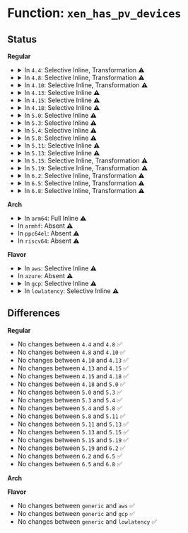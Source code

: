 # Function: <code>xen_has_pv_devices</code>

## Status
<b>Regular</b>
<ul>
<li>
<details>
<summary>In <code>4.4</code>: Selective Inline, Transformation ⚠️</summary>

```c
bool xen_has_pv_devices();
```

**Collision:** Unique Global

**Inline:** Selective

**Transformation:** True

**Instances:**

```
In arch/x86/xen/platform-pci-unplug.c (ffffffff81024440)
Location: arch/x86/xen/platform-pci-unplug.c:71
Inline: True
Inline callers:
  - arch/x86/xen/platform-pci-unplug.c:xen_has_pv_disk_devices
Direct callers:
  - arch/x86/xen/platform-pci-unplug.c:xen_has_pv_disk_devices
  - arch/x86/xen/platform-pci-unplug.c:xen_has_pv_disk_devices
  - drivers/xen/xenbus/xenbus_probe_frontend.c:boot_wait_for_devices
```
**Symbols:**

```
ffffffff81024440-ffffffff81024468: xen_has_pv_devices.part.0 (STB_LOCAL)
ffffffff81024470-ffffffff81024498: xen_has_pv_devices (STB_GLOBAL)
```
</details>
</li>
<li>
<details>
<summary>In <code>4.8</code>: Selective Inline, Transformation ⚠️</summary>

```c
bool xen_has_pv_devices();
```

**Collision:** Unique Global

**Inline:** Selective

**Transformation:** True

**Instances:**

```
In arch/x86/xen/platform-pci-unplug.c (ffffffff810237b0)
Location: arch/x86/xen/platform-pci-unplug.c:71
Inline: True
Inline callers:
  - arch/x86/xen/platform-pci-unplug.c:xen_has_pv_disk_devices
Direct callers:
  - arch/x86/xen/platform-pci-unplug.c:xen_has_pv_disk_devices
  - drivers/xen/xenbus/xenbus_probe_frontend.c:boot_wait_for_devices
```
**Symbols:**

```
ffffffff81023710-ffffffff81023738: xen_has_pv_devices.part.0 (STB_LOCAL)
ffffffff81023740-ffffffff81023768: xen_has_pv_devices (STB_GLOBAL)
```
</details>
</li>
<li>
<details>
<summary>In <code>4.10</code>: Selective Inline, Transformation ⚠️</summary>

```c
bool xen_has_pv_devices();
```

**Collision:** Unique Global

**Inline:** Selective

**Transformation:** True

**Instances:**

```
In arch/x86/xen/platform-pci-unplug.c (ffffffff81023ee0)
Location: arch/x86/xen/platform-pci-unplug.c:71
Inline: True
Inline callers:
  - arch/x86/xen/platform-pci-unplug.c:xen_has_pv_disk_devices
Direct callers:
  - arch/x86/xen/platform-pci-unplug.c:xen_has_pv_disk_devices
  - drivers/xen/xenbus/xenbus_probe_frontend.c:boot_wait_for_devices
```
**Symbols:**

```
ffffffff81023e40-ffffffff81023e68: xen_has_pv_devices.part.0 (STB_LOCAL)
ffffffff81023e70-ffffffff81023e98: xen_has_pv_devices (STB_GLOBAL)
```
</details>
</li>
<li>
<details>
<summary>In <code>4.13</code>: Selective Inline ⚠️</summary>

```c
bool xen_has_pv_devices();
```

**Collision:** Unique Global

**Inline:** Selective

**Transformation:** False

**Instances:**

```
In arch/x86/xen/platform-pci-unplug.c (ffffffff8101b670)
Location: arch/x86/xen/platform-pci-unplug.c:71
Inline: True
Direct callers:
  - arch/x86/xen/platform-pci-unplug.c:xen_has_pv_disk_devices
  - drivers/xen/xenbus/xenbus_probe_frontend.c:boot_wait_for_devices
```
**Symbols:**

```
ffffffff8101b670-ffffffff8101b6be: xen_has_pv_devices (STB_GLOBAL)
```
</details>
</li>
<li>
<details>
<summary>In <code>4.15</code>: Selective Inline ⚠️</summary>

```c
bool xen_has_pv_devices();
```

**Collision:** Unique Global

**Inline:** Selective

**Transformation:** False

**Instances:**

```
In arch/x86/xen/platform-pci-unplug.c (ffffffff8101c350)
Location: arch/x86/xen/platform-pci-unplug.c:71
Inline: True
Direct callers:
  - arch/x86/xen/platform-pci-unplug.c:xen_has_pv_disk_devices
  - drivers/xen/xenbus/xenbus_probe_frontend.c:boot_wait_for_devices
```
**Symbols:**

```
ffffffff8101c350-ffffffff8101c397: xen_has_pv_devices (STB_GLOBAL)
```
</details>
</li>
<li>
<details>
<summary>In <code>4.18</code>: Selective Inline ⚠️</summary>

```c
bool xen_has_pv_devices();
```

**Collision:** Unique Global

**Inline:** Selective

**Transformation:** False

**Instances:**

```
In arch/x86/xen/platform-pci-unplug.c (ffffffff8101cd60)
Location: arch/x86/xen/platform-pci-unplug.c:71
Inline: True
Direct callers:
  - arch/x86/xen/platform-pci-unplug.c:xen_has_pv_disk_devices
  - drivers/xen/xenbus/xenbus_probe_frontend.c:boot_wait_for_devices
```
**Symbols:**

```
ffffffff8101cd60-ffffffff8101cda7: xen_has_pv_devices (STB_GLOBAL)
```
</details>
</li>
<li>
<details>
<summary>In <code>5.0</code>: Selective Inline ⚠️</summary>

```c
bool xen_has_pv_devices();
```

**Collision:** Unique Global

**Inline:** Selective

**Transformation:** False

**Instances:**

```
In arch/x86/xen/platform-pci-unplug.c (ffffffff8101c9e0)
Location: arch/x86/xen/platform-pci-unplug.c:59
Inline: True
Direct callers:
  - arch/x86/xen/platform-pci-unplug.c:xen_has_pv_disk_devices
  - drivers/xen/xenbus/xenbus_probe_frontend.c:boot_wait_for_devices
```
**Symbols:**

```
ffffffff8101c9e0-ffffffff8101ca27: xen_has_pv_devices (STB_GLOBAL)
```
</details>
</li>
<li>
<details>
<summary>In <code>5.3</code>: Selective Inline ⚠️</summary>

```c
bool xen_has_pv_devices();
```

**Collision:** Unique Global

**Inline:** Selective

**Transformation:** False

**Instances:**

```
In arch/x86/xen/platform-pci-unplug.c (ffffffff8101e500)
Location: arch/x86/xen/platform-pci-unplug.c:59
Inline: True
Direct callers:
  - arch/x86/xen/platform-pci-unplug.c:xen_has_pv_disk_devices
  - arch/x86/xen/platform-pci-unplug.c:xen_has_pv_nic_devices
  - drivers/xen/xenbus/xenbus_probe_frontend.c:boot_wait_for_devices
```
**Symbols:**

```
ffffffff8101e500-ffffffff8101e547: xen_has_pv_devices (STB_GLOBAL)
```
</details>
</li>
<li>
<details>
<summary>In <code>5.4</code>: Selective Inline ⚠️</summary>

```c
bool xen_has_pv_devices();
```

**Collision:** Unique Global

**Inline:** Selective

**Transformation:** False

**Instances:**

```
In arch/x86/xen/platform-pci-unplug.c (ffffffff8101ee80)
Location: arch/x86/xen/platform-pci-unplug.c:59
Inline: True
Direct callers:
  - arch/x86/xen/platform-pci-unplug.c:xen_has_pv_disk_devices
  - arch/x86/xen/platform-pci-unplug.c:xen_has_pv_nic_devices
  - drivers/xen/xenbus/xenbus_probe_frontend.c:boot_wait_for_devices
```
**Symbols:**

```
ffffffff8101ee80-ffffffff8101eec7: xen_has_pv_devices (STB_GLOBAL)
```
</details>
</li>
<li>
<details>
<summary>In <code>5.8</code>: Selective Inline ⚠️</summary>

```c
bool xen_has_pv_devices();
```

**Collision:** Unique Global

**Inline:** Selective

**Transformation:** False

**Instances:**

```
In arch/x86/xen/platform-pci-unplug.c (ffffffff81021430)
Location: arch/x86/xen/platform-pci-unplug.c:59
Inline: True
Direct callers:
  - drivers/xen/xenbus/xenbus_probe_frontend.c:boot_wait_for_devices
```
**Symbols:**

```
ffffffff81021430-ffffffff81021477: xen_has_pv_devices (STB_GLOBAL)
```
</details>
</li>
<li>
<details>
<summary>In <code>5.11</code>: Selective Inline ⚠️</summary>

```c
bool xen_has_pv_devices();
```

**Collision:** Unique Global

**Inline:** Selective

**Transformation:** False

**Instances:**

```
In arch/x86/xen/platform-pci-unplug.c (ffffffff81021bf0)
Location: arch/x86/xen/platform-pci-unplug.c:59
Inline: True
Direct callers:
  - drivers/xen/xenbus/xenbus_probe_frontend.c:boot_wait_for_devices
```
**Symbols:**

```
ffffffff81021bf0-ffffffff81021c37: xen_has_pv_devices (STB_GLOBAL)
```
</details>
</li>
<li>
<details>
<summary>In <code>5.13</code>: Selective Inline ⚠️</summary>

```c
bool xen_has_pv_devices();
```

**Collision:** Unique Global

**Inline:** Selective

**Transformation:** False

**Instances:**

```
In arch/x86/xen/platform-pci-unplug.c (ffffffff81023f80)
Location: arch/x86/xen/platform-pci-unplug.c:59
Inline: True
Direct callers:
  - drivers/xen/xenbus/xenbus_probe_frontend.c:boot_wait_for_devices
```
**Symbols:**

```
ffffffff81023f80-ffffffff81023fc7: xen_has_pv_devices (STB_GLOBAL)
```
</details>
</li>
<li>
<details>
<summary>In <code>5.15</code>: Selective Inline, Transformation ⚠️</summary>

```c
bool xen_has_pv_devices();
```

**Collision:** Unique Global

**Inline:** Selective

**Transformation:** True

**Instances:**

```
In arch/x86/xen/platform-pci-unplug.c (ffffffff81028333)
Location: arch/x86/xen/platform-pci-unplug.c:61
Inline: True
Direct callers:
  - drivers/xen/xenbus/xenbus_probe_frontend.c:boot_wait_for_devices
```
**Symbols:**

```
ffffffff81c97186-ffffffff81c9719a: xen_has_pv_devices.cold (STB_LOCAL)
ffffffff81028300-ffffffff81028363: xen_has_pv_devices (STB_GLOBAL)
```
</details>
</li>
<li>
<details>
<summary>In <code>5.19</code>: Selective Inline, Transformation ⚠️</summary>

```c
bool xen_has_pv_devices();
```

**Collision:** Unique Global

**Inline:** Selective

**Transformation:** True

**Instances:**

```
In arch/x86/xen/platform-pci-unplug.c (ffffffff8102c9ff)
Location: arch/x86/xen/platform-pci-unplug.c:61
Inline: True
Direct callers:
  - drivers/xen/xenbus/xenbus_probe_frontend.c:boot_wait_for_devices
```
**Symbols:**

```
ffffffff81e46638-ffffffff81e4664c: xen_has_pv_devices.cold (STB_LOCAL)
ffffffff8102c8d0-ffffffff8102c953: xen_has_pv_devices (STB_GLOBAL)
```
</details>
</li>
<li>
<details>
<summary>In <code>6.2</code>: Selective Inline, Transformation ⚠️</summary>

```c
bool xen_has_pv_devices();
```

**Collision:** Unique Global

**Inline:** Selective

**Transformation:** True

**Instances:**

```
In arch/x86/xen/platform-pci-unplug.c (ffffffff81033b5f)
Location: arch/x86/xen/platform-pci-unplug.c:61
Inline: True
Direct callers:
  - drivers/xen/xenbus/xenbus_probe_frontend.c:boot_wait_for_devices
```
**Symbols:**

```
ffffffff820518cf-ffffffff820518e3: xen_has_pv_devices.cold (STB_LOCAL)
ffffffff81033a10-ffffffff81033a93: xen_has_pv_devices (STB_GLOBAL)
```
</details>
</li>
<li>
<details>
<summary>In <code>6.5</code>: Selective Inline, Transformation ⚠️</summary>

```c
bool xen_has_pv_devices();
```

**Collision:** Unique Global

**Inline:** Selective

**Transformation:** True

**Instances:**

```
In arch/x86/xen/platform-pci-unplug.c (ffffffff81033aef)
Location: arch/x86/xen/platform-pci-unplug.c:61
Inline: True
Direct callers:
  - drivers/xen/xenbus/xenbus_probe_frontend.c:boot_wait_for_devices
```
**Symbols:**

```
ffffffff820cfdbb-ffffffff820cfdcf: xen_has_pv_devices.cold (STB_LOCAL)
ffffffff810339a0-ffffffff81033a23: xen_has_pv_devices (STB_GLOBAL)
```
</details>
</li>
<li>
<details>
<summary>In <code>6.8</code>: Selective Inline, Transformation ⚠️</summary>

```c
bool xen_has_pv_devices();
```

**Collision:** Unique Global

**Inline:** Selective

**Transformation:** True

**Instances:**

```
In arch/x86/xen/platform-pci-unplug.c (ffffffff81039def)
Location: arch/x86/xen/platform-pci-unplug.c:61
Inline: True
Direct callers:
  - drivers/xen/xenbus/xenbus_probe_frontend.c:boot_wait_for_devices
```
**Symbols:**

```
ffffffff821aa729-ffffffff821aa73d: xen_has_pv_devices.cold (STB_LOCAL)
ffffffff81039ca0-ffffffff81039d23: xen_has_pv_devices (STB_GLOBAL)
```
</details>
</li>
</ul>
<b>Arch</b>
<ul>
<li>
<details>
<summary>In <code>arm64</code>: Full Inline ⚠️</summary>

**Collision:** Unique Static

**Inline:** Full

**Transformation:** False

**Instances:**

```
In drivers/xen/xenbus/xenbus_probe_frontend.c (0)
Location: include/xen/platform_pci.h:56
Inline: True
```
</details>
</li>
<li>
In <code>armhf</code>: Absent ⚠️
</li>
<li>
In <code>ppc64el</code>: Absent ⚠️
</li>
<li>
In <code>riscv64</code>: Absent ⚠️
</li>
</ul>
<b>Flavor</b>
<ul>
<li>
<details>
<summary>In <code>aws</code>: Selective Inline ⚠️</summary>

```c
bool xen_has_pv_devices();
```

**Collision:** Unique Global

**Inline:** Selective

**Transformation:** False

**Instances:**

```
In arch/x86/xen/platform-pci-unplug.c (ffffffff8101efe0)
Location: arch/x86/xen/platform-pci-unplug.c:59
Inline: True
Direct callers:
  - arch/x86/xen/platform-pci-unplug.c:xen_has_pv_disk_devices
  - arch/x86/xen/platform-pci-unplug.c:xen_has_pv_nic_devices
  - drivers/xen/xenbus/xenbus_probe_frontend.c:boot_wait_for_devices
```
**Symbols:**

```
ffffffff8101efe0-ffffffff8101f027: xen_has_pv_devices (STB_GLOBAL)
```
</details>
</li>
<li>
In <code>azure</code>: Absent ⚠️
</li>
<li>
<details>
<summary>In <code>gcp</code>: Selective Inline ⚠️</summary>

```c
bool xen_has_pv_devices();
```

**Collision:** Unique Global

**Inline:** Selective

**Transformation:** False

**Instances:**

```
In arch/x86/xen/platform-pci-unplug.c (ffffffff8101ee40)
Location: arch/x86/xen/platform-pci-unplug.c:59
Inline: True
Direct callers:
  - arch/x86/xen/platform-pci-unplug.c:xen_has_pv_disk_devices
  - arch/x86/xen/platform-pci-unplug.c:xen_has_pv_nic_devices
  - drivers/xen/xenbus/xenbus_probe_frontend.c:boot_wait_for_devices
```
**Symbols:**

```
ffffffff8101ee40-ffffffff8101ee87: xen_has_pv_devices (STB_GLOBAL)
```
</details>
</li>
<li>
<details>
<summary>In <code>lowlatency</code>: Selective Inline ⚠️</summary>

```c
bool xen_has_pv_devices();
```

**Collision:** Unique Global

**Inline:** Selective

**Transformation:** False

**Instances:**

```
In arch/x86/xen/platform-pci-unplug.c (ffffffff8101f090)
Location: arch/x86/xen/platform-pci-unplug.c:59
Inline: True
Direct callers:
  - arch/x86/xen/platform-pci-unplug.c:xen_has_pv_disk_devices
  - arch/x86/xen/platform-pci-unplug.c:xen_has_pv_nic_devices
  - drivers/xen/xenbus/xenbus_probe_frontend.c:boot_wait_for_devices
```
**Symbols:**

```
ffffffff8101f090-ffffffff8101f0d7: xen_has_pv_devices (STB_GLOBAL)
```
</details>
</li>
</ul>

## Differences
<b>Regular</b>
<ul>
<li>
No changes between <code>4.4</code> and <code>4.8</code> ✅
</li>
<li>
No changes between <code>4.8</code> and <code>4.10</code> ✅
</li>
<li>
No changes between <code>4.10</code> and <code>4.13</code> ✅
</li>
<li>
No changes between <code>4.13</code> and <code>4.15</code> ✅
</li>
<li>
No changes between <code>4.15</code> and <code>4.18</code> ✅
</li>
<li>
No changes between <code>4.18</code> and <code>5.0</code> ✅
</li>
<li>
No changes between <code>5.0</code> and <code>5.3</code> ✅
</li>
<li>
No changes between <code>5.3</code> and <code>5.4</code> ✅
</li>
<li>
No changes between <code>5.4</code> and <code>5.8</code> ✅
</li>
<li>
No changes between <code>5.8</code> and <code>5.11</code> ✅
</li>
<li>
No changes between <code>5.11</code> and <code>5.13</code> ✅
</li>
<li>
No changes between <code>5.13</code> and <code>5.15</code> ✅
</li>
<li>
No changes between <code>5.15</code> and <code>5.19</code> ✅
</li>
<li>
No changes between <code>5.19</code> and <code>6.2</code> ✅
</li>
<li>
No changes between <code>6.2</code> and <code>6.5</code> ✅
</li>
<li>
No changes between <code>6.5</code> and <code>6.8</code> ✅
</li>
</ul>
<b>Arch</b>
<ul>
</ul>
<b>Flavor</b>
<ul>
<li>
No changes between <code>generic</code> and <code>aws</code> ✅
</li>
<li>
No changes between <code>generic</code> and <code>gcp</code> ✅
</li>
<li>
No changes between <code>generic</code> and <code>lowlatency</code> ✅
</li>
</ul>
